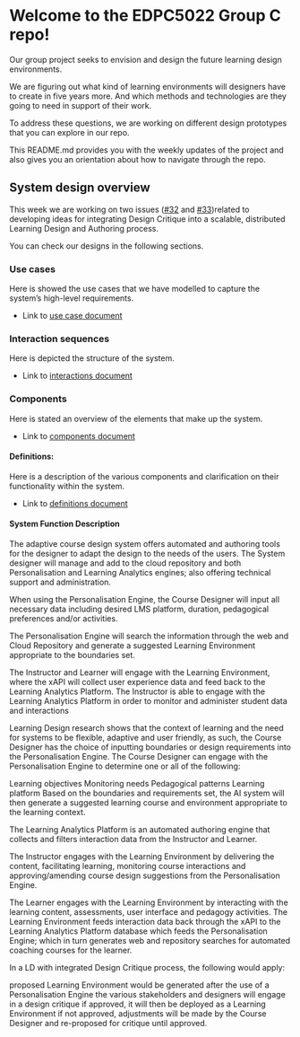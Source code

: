 Welcome to the EDPC5022 Group C repo!
=========================================
Our group project seeks to envision and design the future learning design environments. 

We are figuring out what kind of learning environments will designers have to create in five years more. And which methods and technologies are they going to need in support of their work.

To address these questions, we are working on different design prototypes that you can explore in our repo. 

This README.md provides you with the weekly updates of the project and also gives you an orientation about how to navigate through the repo.


## System design overview

This week we are working on two issues ([#32](https://github.sydney.edu.au/crli/EDPC5022-2019-TeamC/issues/32) and [#33](https://github.sydney.edu.au/crli/EDPC5022-2019-TeamC/issues/33))related to developing ideas for integrating Design Critique into a scalable, distributed Learning Design and Authoring process. 

You can check our designs in the following sections.

### Use cases

Here is showed the use cases that we have modelled to capture the system’s high-level requirements. 

* Link to [use case document](https://github.sydney.edu.au/crli/EDPC5022-2019-TeamC/blob/master/Use-cases.md)  

### Interaction sequences

Here is depicted the structure of the system. 

* Link to [interactions document](https://github.sydney.edu.au/crli/EDPC5022-2019-TeamC/blob/master/Interactions.md)

### Components

Here is stated an overview of the elements that make up the system.

* Link to [components document](https://github.sydney.edu.au/crli/EDPC5022-2019-TeamC/blob/master/Components.md)


#### Definitions:

Here is a description of the various components and clarification on their functionality within the system.

* Link to [definitions document](https://github.sydney.edu.au/crli/EDPC5022-2019-TeamC/blob/master/Definitions.md)

#### System Function Description

The adaptive course design system offers automated and authoring tools for the designer to adapt the design to the needs of the users. The System designer will manage and add to the cloud repository and both Personalisation and Learning Analytics engines; also offering technical support and administration.

When using the Personalisation Engine, the Course Designer will input all necessary data including desired LMS platform, duration, pedagogical preferences and/or activities.

The Personalisation Engine will search the information through the web and Cloud Repository and generate a suggested Learning Environment appropriate to the boundaries set.

The Instructor and Learner will engage with the Learning Environment, where the xAPI will collect user experience data and feed back to the Learning Analytics Platform. The Instructor is able to engage with the Learning Analytics Platform in order to monitor and administer student data and interactions

Learning Design research shows that the context of learning and the need for systems to be flexible, adaptive and user friendly, as such, the Course Designer has the choice of inputting boundaries or design requirements into the Personalisation Engine. The Course Designer can engage with the Personalisation Engine to determine one or all of the following:

Learning objectives
Monitoring needs
Pedagogical patterns
Learning platform
Based on the boundaries and requirements set, the AI system will then generate a suggested learning course and environment appropriate to the learning context.

The Learning Analytics Platform is an automated authoring engine that collects and filters interaction data from the Instructor and Learner.

The Instructor engages with the Learning Environment by delivering the content, facilitating learning, monitoring course interactions and approving/amending course design suggestions from the Personalisation Engine.

The Learner engages with the Learning Environment by interacting with the learning content, assessments, user interface and pedagogy activities. The Learning Environment feeds interaction data back through the xAPI to the Learning Analytics Platform database which feeds the Personalisation Engine; which in turn generates web and repository searches for automated coaching courses for the learner.

In a LD with integrated Design Critique process, the following would apply:

proposed Learning Environment would be generated after the use of a Personalisation Engine
the various stakeholders and designers will engage in a design critique
if approved, it will then be deployed as a Learning Environment
if not approved, adjustments will be made by the Course Designer and re-proposed for critique until approved.
